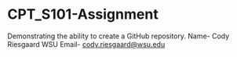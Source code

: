 # CPT_S101-Assignment
Demonstrating the ability to create a GitHub repository.
Name- Cody Riesgaard
WSU Email- cody.riesgaard@wsu.edu
